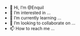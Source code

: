- 👋 Hi, I’m @Enquil
- 👀 I’m interested in ...
- 🌱 I’m currently learning ...
- 💞️ I’m looking to collaborate on ...
- 📫 How to reach me ...

<!---
Enquil/Enquil is a ✨ special ✨ repository because its `README.md` (this file) appears on your GitHub profile.
You can click the Preview link to take a look at your changes.
--->

